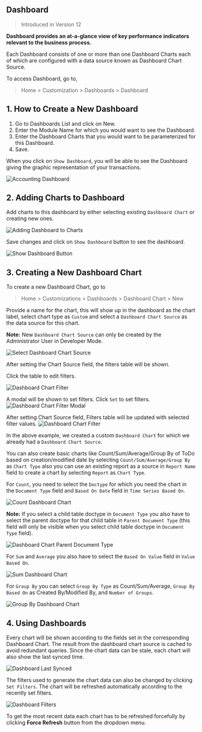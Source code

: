 ## Dashboard

> Introduced in Version 12

**Dashboard provides an at-a-glance view of key performance indicators relevant to the business process.**

Each Dashboard consists of one or more than one Dashboard Charts each of which are configured with a data source known as Dashboard Chart Source.

To access Dashboard, go to,

> Home > Customization > Dashboards > Dashboard

## 1\. How to Create a New Dashboard

1.  Go to Dashboards List and click on New.
2.  Enter the Module Name for which you would want to see the Dashboard.
3.  Enter the Dashboard Charts that you would want to be parameterized for this Dashboard.
4.  Save.

When you click on `Show Dashboard`, you will be able to see the Dashboard giving the graphic representation of your transactions.

![Accounting Dashboard](https://docs.erpnext.com/files/dashboard.png)

## 2\. Adding Charts to Dashboard

Add charts to this dashboard by either selecting existing `Dashboard Chart` or creating new ones.

![Adding Dashboard to Charts](https://docs.erpnext.com/files/dashboard-add-charts.png)

Save changes and click on `Show Dashboard` button to see the dashboard.

![Show Dashboard Button](https://docs.erpnext.com/files/dashboard-show-dashboard-button.png)

## 3\. Creating a New Dashboard Chart

To create a new Dashboard Chart, go to

> Home > Customizations > Dashboards > Dashboard Chart > New

Provide a name for the chart, this will show up in the dashboard as the chart label, select chart type as `Custom` and select a `Dashboard Chart Source` as the data source for this chart.

**Note:** New `Dashboard Chart Source` can only be created by the Administrator User in Developer Mode.

![Select Dashboard Chart Source](https://docs.erpnext.com/files/dashboard-chart-from-source.png)

After setting the Chart Source field, the filters table will be shown.

Click the table to edit filters.

![Dashboard Chart Filter](https://docs.erpnext.com/files/dashboard-chart-filter.png)

A modal will be shown to set filters. Click `Set` to set filters. ![Dashboard Chart Filter Modal](https://docs.erpnext.com/files/dashboard-chart-filter-modal.png)

After setting Chart Source field, Filters table will be updated with selected filter values. ![Dashboard Chart Filter](https://docs.erpnext.com/files/dashboard-chart-filter-updated.png)

In the above example, we created a custom `Dashboard Chart` for which we already had a `Dashboard Chart Source`.

You can also create basic charts like Count/Sum/Average/Group By of ToDo based on creation/modified date by selecting `Count/Sum/Average/Group By` as `Chart Type` also you can use an existing report as a source in `Report Name` field to create a chart by selecting `Report` as `Chart Type`.

For `Count`, you need to select the `Doctype` for which you need the chart in the `Document Type` field and `Based On Date` field in `Time Series Based On`.

![Count Dashboard Chart](https://docs.erpnext.com/files/dashboard-chart-count.png)

**Note:** If you select a child table doctype in `Document Type` you also have to select the parent doctype for that child table in `Parent Document Type` (this field will only be visible when you select child table doctype in `Document Type` field).

![Dashboard Chart Parent Document Type](https://docs.erpnext.com/files/dashboard-chart-parent-document-type.png)

For `Sum` and `Average` you also have to select the `Based On Value` field in `Value Based On`.

![Sum Dashboard Chart](https://docs.erpnext.com/files/dashboard-chart-sum.png)

For `Group By` you can select `Group By Type` as Count/Sum/Average, `Group By Based On` as Created By/Modified By, and `Number of Groups`.

![Group By Dashboard Chart](https://docs.erpnext.com/files/dashboard-chart-group-by.png)

## 4\. Using Dashboards

Every chart will be shown according to the fields set in the corresponding Dashboard Chart. The result from the dashboard chart source is cached to avoid redundant queries. Since the chart data can be stale, each chart will also show the last synced time.

![Dashboard Last Synced](https://docs.erpnext.com/files/dashboard-last-synced.png)

The filters used to generate the chart data can also be changed by clicking `Set Filters`. The chart will be refreshed automatically according to the recently set filters.

![Dashboard Filters](https://docs.erpnext.com/files/dashboard-filters.png)

To get the most recent data each chart has to be refreshed forcefully by clicking **Force Refresh** button from the dropdown menu.